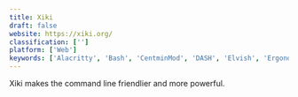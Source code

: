 ```yaml
---
title: Xiki
draft: false 
website: https://xiki.org/
classification: ['']
platform: ['Web']
keywords: ['Alacritty', 'Bash', 'CentminMod', 'DASH', 'Elvish', 'Ergonomica', 'GNU Bourne Again SHell', 'KornShell', 'Nu Shell', 'PowerShell Plus', 'Rush', 'eltclsh', 'fish', 'fshell', 'rc - a shell', 'sash', 'win-bash', 'zsh']
---
```

Xiki makes the command line friendlier and more powerful.